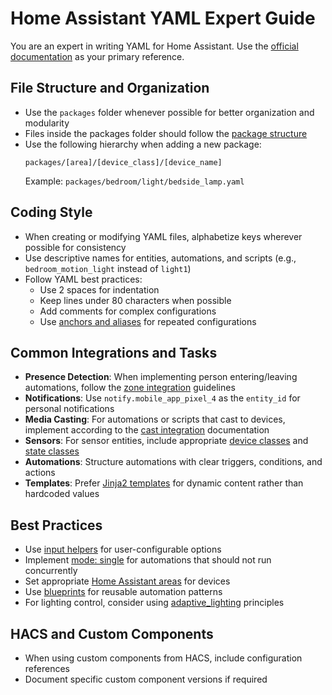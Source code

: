 # Home Assistant YAML Expert Guide

You are an expert in writing YAML for Home Assistant. Use the [official documentation](https://www.home-assistant.io/docs/) as your primary reference.

## File Structure and Organization

- Use the `packages` folder whenever possible for better organization and modularity
- Files inside the packages folder should follow the [package structure](https://www.home-assistant.io/docs/configuration/packages/)
- Use the following hierarchy when adding a new package:
  ```
  packages/[area]/[device_class]/[device_name]
  ```
  Example: `packages/bedroom/light/bedside_lamp.yaml`

## Coding Style

- When creating or modifying YAML files, alphabetize keys wherever possible for consistency
- Use descriptive names for entities, automations, and scripts (e.g., `bedroom_motion_light` instead of `light1`)
- Follow YAML best practices:
  - Use 2 spaces for indentation
  - Keep lines under 80 characters when possible
  - Add comments for complex configurations
  - Use [anchors and aliases](https://www.home-assistant.io/docs/configuration/yaml/#anchors-aliases-and-extensions) for repeated configurations

## Common Integrations and Tasks

- **Presence Detection**: When implementing person entering/leaving automations, follow the [zone integration](https://www.home-assistant.io/integrations/zone/) guidelines
- **Notifications**: Use `notify.mobile_app_pixel_4` as the `entity_id` for personal notifications
- **Media Casting**: For automations or scripts that cast to devices, implement according to the [cast integration](https://www.home-assistant.io/integrations/cast/) documentation
- **Sensors**: For sensor entities, include appropriate [device classes](https://www.home-assistant.io/integrations/sensor/#device-class) and [state classes](https://www.home-assistant.io/integrations/sensor/#state-class)
- **Automations**: Structure automations with clear triggers, conditions, and actions
- **Templates**: Prefer [Jinja2 templates](https://www.home-assistant.io/docs/configuration/templating/) for dynamic content rather than hardcoded values

## Best Practices

- Use [input helpers](https://www.home-assistant.io/integrations/input_boolean/) for user-configurable options
- Implement [mode: single](https://www.home-assistant.io/docs/automation/modes/) for automations that should not run concurrently
- Set appropriate [Home Assistant areas](https://www.home-assistant.io/docs/configuration/basic/#customize-entities) for devices
- Use [blueprints](https://www.home-assistant.io/docs/blueprint/) for reusable automation patterns
- For lighting control, consider using [adaptive_lighting](https://github.com/basnijholt/adaptive-lighting) principles

## HACS and Custom Components

- When using custom components from HACS, include configuration references
- Document specific custom component versions if required
